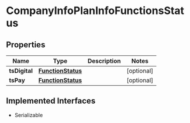 

# CompanyInfoPlanInfoFunctionsStatus


## Properties

| Name | Type | Description | Notes |
|------------ | ------------- | ------------- | -------------|
|**tsDigital** | [**FunctionStatus**](FunctionStatus.md) |  |  [optional] |
|**tsPay** | [**FunctionStatus**](FunctionStatus.md) |  |  [optional] |


## Implemented Interfaces

* Serializable



